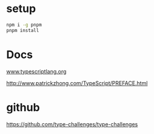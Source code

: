 # setup

```bash
npm i -g pnpm
pnpm install
```

# Docs

www.typescriptlang.org

http://www.patrickzhong.com/TypeScript/PREFACE.html

# github

https://github.com/type-challenges/type-challenges
